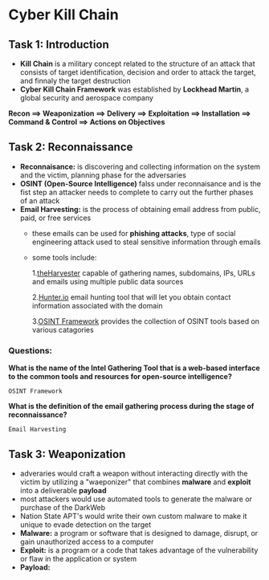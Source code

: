 # Cyber Kill Chain

## Task 1: Introduction
* **Kill Chain** is a military concept related to the structure of an attack that consists of target identification, decision and order to attack the target, and finnaly the target destruction
* **Cyber Kill Chain Framework** was established by **Lockhead Martin**, a global security and aerospace company

**Recon ==> Weaponization ==> Delivery ==> Exploitation ==> Installation ==> Command & Control ==> Actions on Objectives**


## Task 2: Reconnaissance
* **Reconnaisance:** is discovering and collecting information on the system and the victim, planning phase for the adversaries
* **OSINT (Open-Source Intelligence)** falss under reconnaisance and is the fist step an attacker needs to complete to carry out the further phases of an attack
* **Email Harvesting:** is the process of obtaining email address from public, paid, or free services
  * these emails can be used for **phishing attacks**, type of social engineering attack used to steal sensitive information through emails
  * some tools include:
    
    1.[theHarvester](https://github.com/laramies/theHarvester) capable of gathering names, subdomains, IPs, URLs and emails using multiple public data sources
    
    2.[Hunter.io](https://hunter.io) email hunting tool that will let you obtain contact information associated with the domain
    
    3.[OSINT Framework](https://osintframework.com) provides the collection of OSINT tools based on various catagories
  
### Questions:
**What is the name of the Intel Gathering Tool that is a web-based interface to the common tools and resources for open-source intelligence?**
```
OSINT Framework
```
**What is the definition of the email gathering process during the stage of reconnaissance?**
```
Email Harvesting
```

## Task 3: Weaponization
* adveraries would craft a weapon without interacting directly with the victim by utilizing a "waeponizer" that combines **malware** and **exploit** into a deliverable **payload**
* most attackers would use automated tools to generate the malware or purchase of the DarkWeb
* Nation State APT's would write their own custom malware to make it unique to evade detection on the target
* **Malware:** a program or software that is designed to damage, disrupt, or gain unauthorized access to a computer
* **Exploit:** is a program or a code that takes advantage of the vulnerability or flaw in the application or system
* **Payload:** 





















